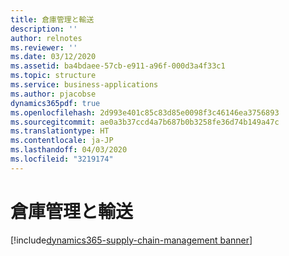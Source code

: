 ```yaml
---
title: 倉庫管理と輸送
description: ''
author: relnotes
ms.reviewer: ''
ms.date: 03/12/2020
ms.assetid: ba4bdaee-57cb-e911-a96f-000d3a4f33c1
ms.topic: structure
ms.service: business-applications
ms.author: pjacobse
dynamics365pdf: true
ms.openlocfilehash: 2d993e401c85c83d85e0098f3c46146ea3756893
ms.sourcegitcommit: ae0a3b37ccd4a7b687b0b3258fe36d74b149a47c
ms.translationtype: HT
ms.contentlocale: ja-JP
ms.lasthandoff: 04/03/2020
ms.locfileid: "3219174"
---
```

# <a name="warehouse-management-and-transportation"></a>倉庫管理と輸送

[!include[dynamics365-supply-chain-management banner](../includes/dynamics365-supply-chain-management.md)]

<!--structure start-->

<!--structure end-->



